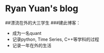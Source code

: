 # Ryan Yuan's blog
##漂流在外的大三学生
###建此博客：
* 成为一名quant
* 记录python, Time Series, C++等学科的过程
* 记录一年在外的生活

